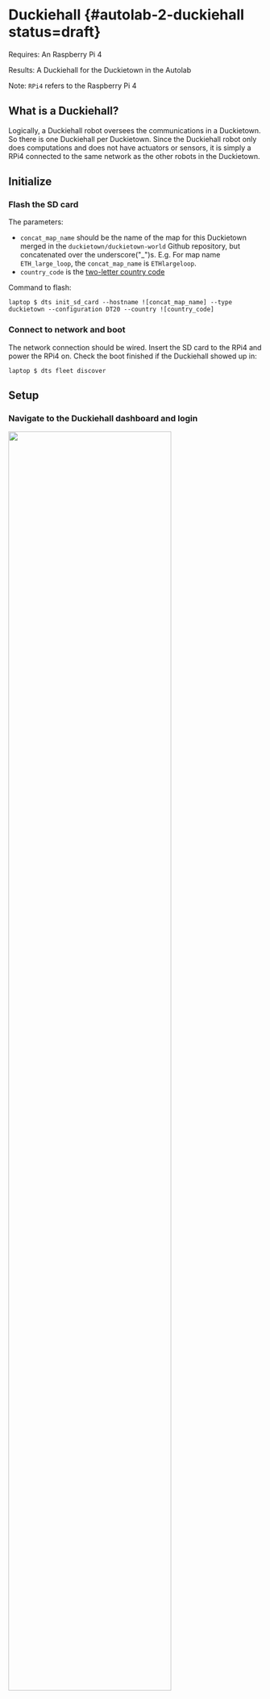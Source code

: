 # Duckiehall {#autolab-2-duckiehall status=draft}

<div class='requirements' markdown="1">

Requires: An Raspberry Pi 4

Results: A Duckiehall for the Duckietown in the Autolab

</div>


Note: `RPi4` refers to the Raspberry Pi 4


## What is a Duckiehall?

Logically, a Duckiehall robot oversees the communications in a Duckietown. So there is one Duckiehall per Duckietown. Since the Duckiehall robot only does computations and does not have actuators or sensors, it is simply a RPi4 connected to the same network as the other robots in the Duckietown.


## Initialize

### Flash the SD card

The parameters:

* `concat_map_name` should be the name of the map for this Duckietown merged in the `duckietown/duckietown-world` Github repository, but concatenated over the underscore("_")s. E.g. For map name `ETH_large_loop`, the `concat_map_name` is `ETHlargeloop`.
* `country_code` is the [two-letter country code](https://en.wikipedia.org/wiki/ISO_3166-1_alpha-2)

Command to flash:

    laptop $ dts init_sd_card --hostname ![concat_map_name] --type duckietown --configuration DT20 --country ![country_code]


### Connect to network and boot

The network connection should be wired. Insert the SD card to the RPi4 and power the RPi4 on. Check the boot finished if the Duckiehall showed up in:

    laptop $ dts fleet discover


## Setup

### Navigate to the Duckiehall dashboard and login

<div figure-id="fig:dashboard-login">
<img src="opmanual_autolab/images/autobots_dashboard-login.png" style="width: 80%"/>
</div>

### Select "Settings" pane

<div figure-id="fig:dashboard-settings">
<img src="opmanual_autolab/images/autobots_dashboard-settings.png" style="width: 80%"/>
</div>

### Fill in the configs for "Autolab"

<div figure-id="fig:dashboard-autolab-config">
<img src="opmanual_autolab/images/autobots_dashboard-autolab-config.png" style="width: 80%"/>
<figcaption style="text-align: center">
Check below for what values to fill
</figcaption>
</div>

The "Map name" field requires a string, e.g. `ETH_large_loop`. It's the name of the map of the Duckietown created and merged to the `duckietown/duckeitown-world` Github repository.

Note: pay attention to the difference between "Map name" and `concat_map_name` mentioned when initializing the SD card. 

Note: The "Tag id" field should be omitted for a Duckiehall robot.

Click "Save and Apply" and refresh the page. The user inputs should appear in the fields now.
